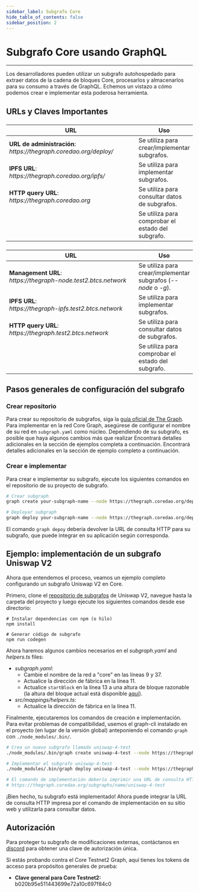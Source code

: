 ```yaml
---
sidebar_label: Subgrafo Core
hide_table_of_contents: false
sidebar_position: 2
---
```


# Subgrafo Core usando GraphQL

---

Los desarrolladores pueden utilizar un subgrafo autohospedado para extraer datos de la cadena de bloques Core, procesarlos y almacenarlos para su consumo a través de GraphQL. Echemos un vistazo a cómo podemos crear e implementar esta poderosa herramienta.

## URLs y Claves Importantes

###

<table><thead><tr><th width="342">URL</th><th>Uso</th></tr></thead><tbody><tr><td><strong>URL de administración</strong>: <em>https://thegraph.coredao.org/deploy/</em></td><td>Se utiliza para crear/implementar subgrafos.</td></tr><tr><td><strong>IPFS URL</strong>: <em>https://thegraph.coredao.org/ipfs/</em></td><td>Se utiliza para implementar subgrafos.</td></tr><tr><td><strong>HTTP query URL</strong>: <em>https://thegraph.coredao.org</em></td><td>Se utiliza para consultar datos de subgrafos.</td></tr><tr><td></td><td>Se utiliza para comprobar el estado del subgrafo.</td></tr></tbody></table>

###

<table><thead><tr><th width="345">URL</th><th>Uso</th></tr></thead><tbody><tr><td><strong>Management URL</strong>: <br/><em>https://thegraph-node.test2.btcs.network</em></td><td>Se utiliza para crear/implementar subgrafos (<em>--node</em> o <em>-g</em>).</td></tr><tr><td><strong>IPFS URL</strong>: <br/><em>https://thegraph-ipfs.test2.btcs.network</em></td><td>Se utiliza para implementar subgrafos.</td></tr><tr><td><strong>HTTP query URL</strong>: <br/><em>https://thegraph.test2.btcs.network</em></td><td>Se utiliza para consultar datos de subgrafos.</td></tr><tr><td></td><td>Se utiliza para comprobar el estado del subgrafo.</td></tr></tbody></table>

## Pasos generales de configuración del subgrafo

### Crear repositorio

Para crear su repositorio de subgrafos, siga la [guía oficial de The Graph](https://thegraph.com/docs/en/developing/creating-a-subgraph/). Para implementar en la red Core Graph, asegúrese de configurar el nombre de su red en `subgraph.yaml` como núcleo. Dependiendo de su subgrafo, es posible que haya algunos cambios más que realizar Encontrará detalles adicionales en la sección de ejemplos completa a continuación. Encontrará detalles adicionales en la sección de ejemplo completo a continuación.

### Crear e implementar

Para crear e implementar su subgrafo, ejecute los siguientes comandos en el repositorio de su proyecto de subgrafo.

```bash
# Crear subgraph
graph create your-subgraph-name --node https://thegraph.coredao.org/deploy/

# Deployar subgraph
graph deploy your-subgraph-name --node https://thegraph.coredao.org/deploy/ --ipfs https://thegraph.coredao.org/ipfs/
```

El comando `graph depoy` debería devolver la URL de consulta HTTP para su subgrafo, que puede integrar en su aplicación según corresponda.

## Ejemplo: implementación de un subgrafo Uniswap V2

Ahora que entendemos el proceso, veamos un ejemplo completo configurando un subgrafo Uniswap V2 en Core.

Primero, clone el [repositorio de subgrafos](https://github.com/Uniswap/v2-subgraph) de Uniswap V2, navegue hasta la carpeta del proyecto y luego ejecute los siguientes comandos desde ese directorio:

```
# Instalar dependencias con npm (o hilo)
npm install

# Generar código de subgrafo
npm run codegen
```

Ahora haremos algunos cambios necesarios en el
_subgraph.yaml_ and _helpers.ts_ files:

- _subgraph.yaml_:
  - Cambie el nombre de la red a "core" en las líneas 9 y 37.
  - Actualice la dirección de fábrica en la línea 11.
  - Actualice `startBlock` en la línea 13 a una altura de bloque razonable (la altura del bloque actual está disponible [aquí](https://scan.coredao.org/)).
- _src/mappings/helpers.ts_:
  - Actualice la dirección de fábrica en la línea 11.

Finalmente, ejecutaremos los comandos de creación e implementación. Para evitar problemas de compatibilidad, usemos el graph-cli instalado en el proyecto (en lugar de la versión global) anteponiendo el comando `graph` con `./node_modules/.bin/`.

```bash
# Crea un nuevo subgrafo llamado uniswap-4-test
./node_modules/.bin/graph create uniswap-4-test --node https://thegraph.coredao.org/deploy/

# Implementar el subgrafo uniswap-4-test
./node_modules/.bin/graph deploy uniswap-4-test --node https://thegraph.coredao.org/deploy/ --ipfs https://thegraph.coredao.org/ipfs/

# El comando de implementación debería imprimir una URL de consulta HTTP similar a:
# https://thegraph.coredao.org/subgraphs/name/uniswap-4-test
```

¡Bien hecho, tu subgrafo está implementado! Ahora puede integrar la URL de consulta HTTP impresa por el comando de implementación en su sitio web y utilizarla para consultar datos.

## Autorización

Para proteger tu subgrafo de modificaciones externas, contáctanos en [discord](https://discord.com/invite/coredaoofficial) para obtener una clave de autorización única.

Si estás probando contra el Core Testnet2 Graph, aquí tienes los tokens de acceso para propósitos generales de prueba:

- **Clave general para Core Testnet2:** b020b95e511443699e72a10c697f84c0
